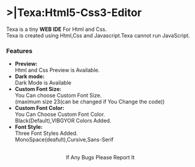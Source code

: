 <h1> &gt;|Texa:Html5-Css3-Editor</h1>
<p>Texa is a tiny <b>WEB IDE</b> For Html and Css.<br>
Texa is created using Html,Css and Javascript.Texa cannot run
JavaScript.<br>
</p>
<h3>Features</h3>
<ul>
<li><b>Preview:<br></b></li>
Html and Css Preview is Available.<br>
<li><b>Dark mode:</b></li>
Dark Mode is Available<br>
<li><b>Custom Font Size:</b></li>
You Can choose Custom Font Size.<br>
(maximum size 23(can be changed if You Change the code))
<li><b>Custom Font Color:</b></li>
You Can Choose Custom Font Color.<br>
Black(Default),VIBGYOR Colors Added.<br>
<li><b>Font Style:</b></li>
Three Font Styles Added.<br>
MonoSpace(deafult),Cursive,Sans-Serif
</ul>
<br>
<center>
<font>If Any Bugs Please Report It</font>
</center>
